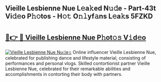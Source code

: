 ## Vieille Lesbienne Nue L𝚎a𝚔ed N𝚞𝚍e - Part-43t Vi𝚍𝚎o P𝚑𝚘tos - H𝚘𝚝 O𝚗𝚕yf𝚊ns L𝚎a𝚔s 5FZKD

# <h2><a href="http://kf1qkf.oniu.top/?m=Vieille+Lesbienne+Nue">🔗👉 🔴 Vieille Lesbienne Nue P𝚑ot𝚘𝚜 V𝚒d𝚎o</a></h2>

[![Vieille Lesbienne Nue Nu𝚍e𝚜](https://i.imgur.com/0qMVB7G.gif)](http://kf1qkf.oniu.top/?m=Vieille+Lesbienne+Nue)
Online influencer Vieille Lesbienne Nue, celebrated for publishing dance and lifestyle material, consisting of performances and personal vlogs. Skilled contortionist partner Vieille Lesbienne Nue, celebrated for their remarkable abilities and accomplishments in contorting their body with partners.  
